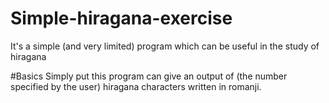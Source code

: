# Simple-hiragana-exercise
It's a simple (and very limited) program which can be useful in the study of hiragana  

#Basics
Simply put this program can give an output of (the number specified by the user) hiragana characters written in romanji.
